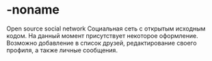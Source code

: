 # -noname
Open source social network
Социальная сеть с открытым исходным кодом. 
На данный момент присутствует некоторое оформление.
Возможно добавление в список друзей, редактирование своего профиля, а также личные сообщения.

